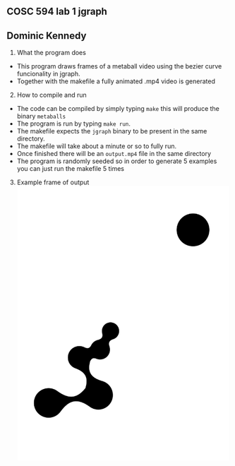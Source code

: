 ## COSC 594 lab 1 jgraph
## Dominic Kennedy

1. What the program does  
  * This program draws frames of a metaball video using the bezier curve funcionality in jgraph.  
  * Together with the makefile a fully animated .mp4 video is generated  
2. How to compile and run  
  * The code can be compiled by simply typing `make` this will produce the binary `metaballs`  
  * The program is run by typing `make run`.  
  * The makefile expects the `jgraph` binary to be present in the same directory.  
  * The makefile will take about a minute or so to fully run.  
  * Once finished there will be an `output.mp4` file in the same directory  
  * The program is randomly seeded so in order to generate 5 examples you can just run the makefile 5 times  
3. Example frame of output
  ![](./example.jpg)
